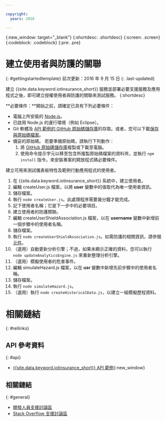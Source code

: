 ```yaml
---

copyright:
  years: 2016

---
```


<!-- Common attributes used in the template are defined as follows: -->
{:new_window: target="\_blank"}
{:shortdesc: .shortdesc}
{:screen: .screen}
{:codeblock: .codeblock}
{:pre: .pre}


<!-- {{site.data.keyword.iotinsurance_full}}  {{site.data.keyword.iotinsurance_short}}  -->


# 建立使用者與防護的關聯
{: #gettingstartedtemplate}
前次更新：2016 年 9 月 15 日
{: .last-updated}

建立 {{site.data.keyword.iotinsurance_short}} 服務並部署必要支援服務及應用程式之後，即可建立授權使用者與防護的關聯來測試服務。
{:shortdesc}

**必要條件：**開始之前，請確定已具有下列必要條件：

- 電腦上所安裝的 [Node.js](https://nodejs.org/en/)。  
- 已啟用 Node.js 的運行環境（例如 Eclipse）。
- Git 軟體及 [API 範例的 GitHub 原始碼儲存庫](https://github.com/IBM-Bluemix/iot4i-api-examples-nodejs)的存取。或者，您可以下載[保存與原始碼檔案](https://github.com/IBM-Bluemix/iot4i-api-examples-nodejs/archive/master.zip)。
- 備妥的原始碼。
  若要準備原始碼，請執行下列動作：
  1. 將 [GitHub 原始碼儲存庫](https://github.com/IBM-Bluemix/iot4i-api-examples-nodejs)複製或下載至電腦。
  2. 使用命令提示字元以移至包含所複製原始碼檔案的資料夾，並執行 `npm install` 指令，來安裝專案的開放程式碼必要條件。

建立可用來測試儀表板特性及範例行動應用程式的使用者。

1. 在 {{site.data.keyword.iotinsurance_short}} 系統中，建立使用者。
  1. 編輯 createUser.js 檔案，以將 **user** 變數中的值取代為唯一使用者資訊。
  2. 儲存檔案。
  3. 執行 `node createUser.js`。此處理程序需要幾分鐘才能完成。
  4. 記下使用者名稱；它是下一步中的必要項目。
2. 建立使用者的防護關聯。
  1. 編輯 createUserShieldAssociation.js 檔案，以在 **username** 變數中新增前一個步驟中的使用者名稱。
  2. 儲存檔案。
  3. 執行 `node createUserShieldAssociation.js`。如需防護的相關資訊，請參閱[元件](iotinsurance_overview.html#components})。
3. （選用）自動更新分析引擎；不過，如果未顯示正確的資料，您可以執行 `node updateAnalyticsEngine.js` 來重新整理分析引擎。
4. （選用）模擬使用者的危害事件。
  1. 編輯 simulateHazard.js 檔案，以在 **usr** 變數中新增先前步驟中的使用者名稱。
  2. 儲存檔案。
  3. 執行 `node simulateHazard.js`。
5. （選用）執行 `node createHistoricalData.js`，以建立一組模擬歷程資料。


# 相關鏈結
{: #rellinks}

## API 參考資料
{: #api}
* [{{site.data.keyword.iotinsurance_short}} API 範例](https://iot4i-docs-api.mybluemix.net/dist/){:new_window}

## 相關鏈結
{: #general}
* [開發人員支援討論區](https://developer.ibm.com/answers/search.html?f=&type=question&redirect=search%2Fsearch&sort=relevance&q=%2B[iot]%20%2B[bluemix])
* [Stack Overflow 支援討論區](http://stackoverflow.com/questions/tagged/ibm-bluemix)
